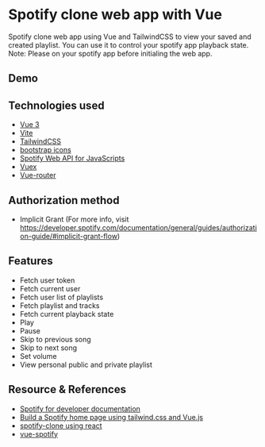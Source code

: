 # Spotify clone web app with Vue
Spotify clone web app using Vue and TailwindCSS to view your saved and created playlist. You can use it to control your spotify app playback state.
Note: Please on your spotify app before initialing the web app.

## Demo

## Technologies used
* [Vue 3](https://v3.vuejs.org/) 
* [Vite](https://vitejs.dev/)
* [TailwindCSS](https://tailwindcss.com/)
* [bootstrap icons](https://icons.getbootstrap.com/)
* [Spotify Web API for JavaScripts](https://github.com/jmperez/spotify-web-api-js)
* [Vuex](https://next.vuex.vuejs.org/)
* [Vue-router](https://next.router.vuejs.org/)

## Authorization method
* Implicit Grant (For more info, visit https://developer.spotify.com/documentation/general/guides/authorization-guide/#implicit-grant-flow)

## Features
* Fetch user token
* Fetch current user
* Fetch user list of playlists
* Fetch playlist and tracks
* Fetch current playback state
* Play
* Pause
* Skip to previous song
* Skip to next song
* Set volume
* View personal public and private playlist

## Resource & References
* [Spotify for developer documentation](https://developer.spotify.com/)
* [Build a Spotify home page using tailwind.css and Vue.js](https://www.youtube.com/watch?v=w5GQcHxJH1w&t=1265s&ab_channel=this.stephie)
* [spotify-clone using react](https://github.com/seanho96/spotify-clone)
* [vue-spotify](https://github.com/gk4m/vue-spotify)
